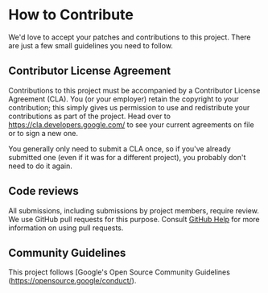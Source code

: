 # How to Contribute

We'd love to accept your patches and contributions to this project. There are
just a few small guidelines you need to follow.

## Contributor License Agreement

Contributions to this project must be accompanied by a Contributor License Agreement (CLA). You (or your employer) retain the copyright to your contribution; this simply gives us permission to use and redistribute your contributions as part of the project. Head over to <https://cla.developers.google.com/> to see your current agreements on file or to sign a new one.

You generally only need to submit a CLA once, so if you've already submitted 
one (even if it was for a different project), you probably don't need to do it again.

## Code reviews

All submissions, including submissions by project members, require review. We use GitHub pull requests for this purpose. Consult [GitHub Help](https://help.github.com/articles/about-pull-requests/) for more information on using pull requests.

## Community Guidelines

This project follows [Google's Open Source Community Guidelines (https://opensource.google/conduct/).
